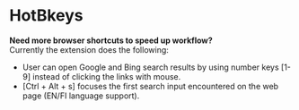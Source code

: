 # HotBkeys

**Need more browser shortcuts to speed up workflow?**  
Currently the extension does the following:
- User can open Google and Bing search results by using number keys [1-9] instead of clicking the links with mouse.
- [Ctrl + Alt + s] focuses the first search input encountered on the web page (EN/FI language support).
